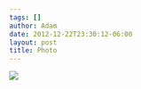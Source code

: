```yaml
---
tags: []
author: Adam
date: 2012-12-22T23:30:12-06:00
layout: post
title: Photo
---
```


![](/media/mfgxyczKUY1qga9s2o1_1280.jpg)

